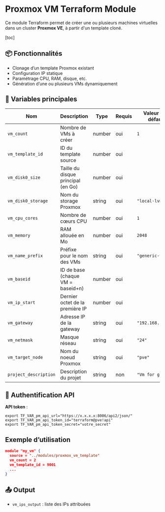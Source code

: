 # Proxmox VM Terraform Module

Ce module Terraform permet de créer une ou plusieurs machines virtuelles dans un cluster **Proxmox VE**, à partir d'un template cloné.

[toc]

## 📦 Fonctionnalités

- Clonage d’un template Proxmox existant
- Configuration IP statique
- Paramétrage CPU, RAM, disque, etc.
- Génération d’une ou plusieurs VMs dynamiquement

## 🔧 Variables principales

| Nom                     | Description                        | Type   | Requis | Valeur par défaut  |
| ----------------------- | ---------------------------------- | ------ | ------ | ------------------- |
| `vm_count`            | Nombre de VMs à créer            | number | oui    | `1`               |
| `vm_template_id`      | ID du template source              | number | oui    |                     |
| `vm_disk0_size`       | Taille du disque principal (en Go) | number | oui    |                     |
| `vm_disk0_storage`    | Nom du storage Proxmox             | string | oui    | `"local-lvm"`     |
| `vm_cpu_cores`        | Nombre de cœurs CPU               | number | oui    | `1`               |
| `vm_memory`           | RAM allouée en Mo                 | number | oui    | `2048`            |
| `vm_name_prefix`      | Préfixe pour le nom des VMs       | string | oui    | `"generic-vm"`    |
| `vm_baseid`           | ID de base (chaque VM = baseid+n)  | number | oui    |                     |
| `vm_ip_start`         | Dernier octet de la première IP   | number | oui    |                     |
| `vm_gateway`          | Adresse IP de la gateway           | string | oui    | `"192.168.1.254"` |
| `vm_netmask`          | Masque réseau                     | string | oui    | `"24"`            |
| `vm_target_node`      | Nom du noeud Proxmox               | string | oui    | `"pve"`           |
| `project_description` | Description du projet              | string | non    | `"Vm for gitlab"` |

## 🔐 Authentification API

**API token** :

```hcl
export TF_VAR_pm_api_url="https://x.x.x.x:8006/api2/json/"
export TF_VAR_pm_api_token_id="terraform@pve!api"
export TF_VAR_pm_api_token_secret="votre_secret"
```

## Exemple d’utilisation

```json
module "my_vm" {
  source = "../modules/proxmox_vm_template"
  vm_count = 2
  vm_template_id = 9001
  ...
}

```

## 📤 Output

* `vm_ips_output` : liste des IPs attribuées
